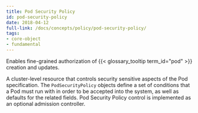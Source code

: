 ```yaml
---
title: Pod Security Policy
id: pod-security-policy
date: 2018-04-12
full-link: /docs/concepts/policy/pod-security-policy/
tags:
- core-object
- fundamental 
---
```

 Enables fine-grained authorization of {{< glossary_tooltip term_id="pod" >}} creation and updates.

<!--more--> 

A cluster-level resource that controls security sensitive aspects of the Pod specification. The `PodSecurityPolicy` objects define a set of conditions that a Pod must run with in order to be accepted into the system, as well as defaults for the related fields. Pod Security Policy control is implemented as an optional admission controller.

